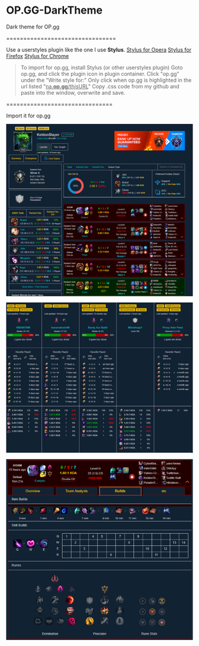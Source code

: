 # OP.GG-DarkTheme
Dark theme for OP.gg

================================

Use a userstyles plugin like the one I use **Stylus**.
[Stylus for Opera](https://addons.opera.com/en/extensions/details/stylus/)
[Stylus for Firefox](https://addons.mozilla.org/en-US/firefox/addon/styl-us/)
[Stylus for Chrome](https://chrome.google.com/webstore/detail/stylus/clngdbkpkpeebahjckkjfobafhncgmne?hl=en)


> To import for op.gg, install Stylus (or other userstyles plugin)
> Goto op.gg, and click the plugin icon in plugin container.
> Click "op.gg" under the "Write style for:"
> Only click when op.gg is highlighted in the url listed "<ins>na.**op.gg**/thisURL</ins>"
> Copy .css code from my github and paste into the window, overwrite and save.


===============================

Import it for op.gg

![Image of Preview 1](https://raw.githubusercontent.com/DrZed/OP.GG-DarkTheme/main/previews/19N47Z1NaM.png)

![Image of Preview 2](https://raw.githubusercontent.com/DrZed/OP.GG-DarkTheme/main/previews/opera_ZJv9ziYTVy.png)

![Image of Preview 3](https://raw.githubusercontent.com/DrZed/OP.GG-DarkTheme/main/previews/opera_aDy5ig00xB.png)
